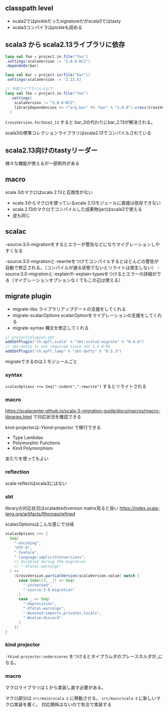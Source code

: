 ## classpath level

- scala2ではpickleだったsignatureだがscala3ではtasty
- scala3コンパイラはpickleも読める

## scala3 から scala2.13ライブラリに依存

```scala
lazy val foo = project.in.file("foo")
.settings(scalaVersion := "3.0.0-RC2")
.dependsOn(bar)

lazy val bar = project.in(file("bar"))
.settings(scalaVersion := "2.13.5)

// 外部ライブラリんら以下
lazy val foo = project.in.file("foo")
  .settings(
    scalaVersion := "3.0.0-RC2",
    libraryDependencies += ("org.bar" %% "bar" % "1.0.0").cross(CrossVersion.for3Use2_13)
  )
```

`CrossVersion.for3Use2_13` すると bar_3の代わりにbar_2.13が解決される。

scala3の標準コレクションライブラリはscala2.13でコンパイルされている

## scala2.13向けのtastyリーダー

様々な機能が使えるが一部例外がある

## macro

scala 3のマクロはscala 2.13と互換性がない

- scala 3からマクロを使っているscala 2.13モジュールに直接は依存できない
- scala 2.13のマクロでコンパイルした成果物(jar)はscala3で使える
- 逆も同じ

## scalac

-source:3.0-migrationをするとエラーが警告などになりマイグレーションしやすくなる

-source:3.0-migrationと-rewriteをつけてコンパイルするとほとんどの警告が自動で修正される。（コンパイルが通る状態でないとリライトは発生しない）
-source:3.0-migrationと-explainや-explain-typesをつけるとエラーの詳細がでる（マイグレーションオプションなくてもこの辺は使える）

## migrate plugin

- migrate-libs ライブラリアップデートの支援をしてくれる
- migrate-scalacOptions scalacOptionをマイグレーションの支援をしてくれる
- migrate-syntax 構文を修正してくれる

```scala
// project/plugins.sbt
addSbtPlugin("ch.epfl.scala" % "sbt-scala3-migrate" % "0.4.0")
// sbt-dotty is not required since sbt 1.5.0-M1
addSbtPlugin("ch.epfl.lamp" % "sbt-dotty" % "0.5.3")
```

migrateできるのは１モジュールごと

### syntax

`scalacOptions ++= Seq("-indent","-rewrite")` するとリライトされる

### macro

https://scalacenter.github.io/scala-3-migration-guide/docs/macros/macro-libraries.html で対応状況を確認できる


kind-projectorは-Ykind-projector で移行できる

- Type Lambdas
- Polymorphic Functions
- Kind Polymorphism

あたりを使ってもよい

### reflection

scala-reflectはscala3にはない

### sbt

libraryの対応状況はscaladexのversion matrix見ると良い
https://index.scala-lang.org/artifacts/fthomas/refined

scalacOptionsはこんな感じで分岐

```scala
scalacOptions ++= {
  Seq(
    "-encoding",
    "UTF-8",
    "-feature",
    "-language:implicitConversions",
    // disabled during the migration
    // "-Xfatal-warnings"
  ) ++ 
    (CrossVersion.partialVersion(scalaVersion.value) match {
      case Some((3, _)) => Seq(
        "-unchecked",
        "-source:3.0-migration"
      )
      case _ => Seq(
        "-deprecation",
        "-Xfatal-warnings",
        "-Wunused:imports,privates,locals",
        "-Wvalue-discard"
      )
    })
}
```

### kind projector

`-Ykind-projector:underscores` をつけるとタイプラムダのプレースホルダが_になる。

### macro

マクロライブラリは１から実装し直す必要がある。

マクロ部分は `src/main/scala-2` に移動させる。 `src/main/scala-3` に新しいマクロ実装を置く。
対応関係はないので気合で実装する



